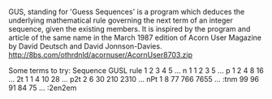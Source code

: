 ﻿GUS, standing for 'Guess Sequences' is a program which deduces the underlying mathematical rule governing the next term of an integer sequence, given the existing members.
It is inspired by the program and article of the same name in the March 1987 edition of Acorn User Magazine by David Deutsch and David Jonnson-Davies.
http://8bs.com/othrdnld/acornuser/AcornUser8703.zip

Some terms to try:
Sequence            GUSL rule
1 2 3 4 5 ...       n
1 1 2 3 5 ...       p
1 2 4 8 16 ...      2t
1 1 4 10 28 ...     p2t
2 6 30 210 2310 ... nPt
1 8 77 766 7655 ... :tnm
99 96 91 84 75 ...  :2en2em
